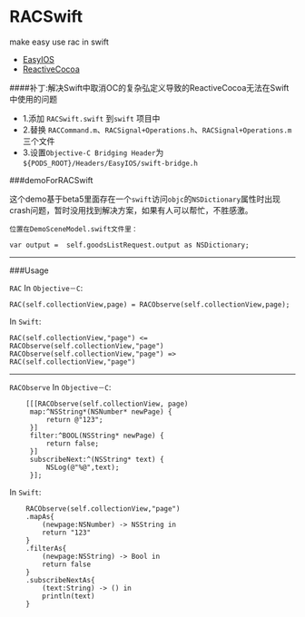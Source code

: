 RACSwift
========

make easy use rac in swift

* [EasyIOS](https://github.com/zhuchaowe/EasyIOS)
* [ReactiveCocoa](https://github.com/zhuchaowe/ReactiveCocoa)

####补丁:解决Swift中取消OC的复杂弘定义导致的ReactiveCocoa无法在Swift中使用的问题

* 1.添加 `RACSwift.swift` 到`swift` 项目中
* 2.替换 `RACCommand.m`、`RACSignal+Operations.h`、`RACSignal+Operations.m` 三个文件
* 3.设置`Objective-C Bridging Header`为`${PODS_ROOT}/Headers/EasyIOS/swift-bridge.h`

###demoForRACSwift

这个demo基于beta5里面存在一个`swift`访问`objc`的`NSDictionary`属性时出现crash问题，暂时没用找到解决方案，如果有人可以帮忙，不胜感激。

	位置在DemoSceneModel.swift文件里：
	
	var output =  self.goodsListRequest.output as NSDictionary;
                
___

###Usage

`RAC` In `Objective－C`:

	RAC(self.collectionView,page) = RACObserve(self.collectionView,page);

In `Swift`:

	RAC(self.collectionView,"page") <= RACObserve(self.collectionView,"page")
	RACObserve(self.collectionView,"page") => RAC(self.collectionView,"page")
	
___
    
`RACObserve` In `Objective－C`:
	
        [[[RACObserve(self.collectionView, page)
         map:^NSString*(NSNumber* newPage) {
             return @"123";
         }]
         filter:^BOOL(NSString* newPage) {
             return false;
         }]
         subscribeNext:^(NSString* text) {
             NSLog(@"%@",text);
         }];

In `Swift`:

        RACObserve(self.collectionView,"page")
        .mapAs{
            (newpage:NSNumber) -> NSString in
            return "123"
        }
        .filterAs{
            (newpage:NSString) -> Bool in
            return false
        }
        .subscribeNextAs{
            (text:String) -> () in
            println(text)
        }        